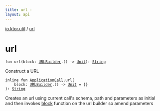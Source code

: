 ```yaml
---
title: url - 
layout: api
---
```


<div class='api-docs-breadcrumbs'><a href="index.html">io.ktor.util</a> / <a href="./url.html">url</a></div>

# url

<div class="overload-group" markdown="1">

<div class="signature"><code><span class="keyword">fun </span><span class="identifier">url</span><span class="symbol">(</span><span class="parameterName" id="io.ktor.util$url(kotlin.Function1((io.ktor.http.URLBuilder, kotlin.Unit)))/block">block</span><span class="symbol">:</span>&nbsp;<a href="../io.ktor.http/-u-r-l-builder/index.html"><span class="identifier">URLBuilder</span></a><span class="symbol">.</span><span class="symbol">(</span><span class="symbol">)</span>&nbsp;<span class="symbol">-&gt;</span>&nbsp;<a href="https://kotlinlang.org/api/latest/jvm/stdlib/kotlin/-unit/index.html"><span class="identifier">Unit</span></a><span class="symbol">)</span><span class="symbol">: </span><a href="https://kotlinlang.org/api/latest/jvm/stdlib/kotlin/-string/index.html"><span class="identifier">String</span></a></code></div>

Construct a URL

</div>
<div class="overload-group" markdown="1">

<div class="signature"><code><span class="keyword">inline</span> <span class="keyword">fun </span><a href="../io.ktor.application/-application-call/index.html"><span class="identifier">ApplicationCall</span></a><span class="symbol">.</span><span class="identifier">url</span><span class="symbol">(</span><br/>&nbsp;&nbsp;&nbsp;&nbsp;<span class="parameterName" id="io.ktor.util$url(io.ktor.application.ApplicationCall, kotlin.Function1((io.ktor.http.URLBuilder, kotlin.Unit)))/block">block</span><span class="symbol">:</span>&nbsp;<a href="../io.ktor.http/-u-r-l-builder/index.html"><span class="identifier">URLBuilder</span></a><span class="symbol">.</span><span class="symbol">(</span><span class="symbol">)</span>&nbsp;<span class="symbol">-&gt;</span>&nbsp;<a href="https://kotlinlang.org/api/latest/jvm/stdlib/kotlin/-unit/index.html"><span class="identifier">Unit</span></a>&nbsp;<span class="symbol">=</span>&nbsp;{}<br/><span class="symbol">)</span><span class="symbol">: </span><a href="https://kotlinlang.org/api/latest/jvm/stdlib/kotlin/-string/index.html"><span class="identifier">String</span></a></code></div>

Creates an url using current call's schema, path and parameters as initial
and then invokes <a href="url.html#io.ktor.util$url(io.ktor.application.ApplicationCall, kotlin.Function1((io.ktor.http.URLBuilder, kotlin.Unit)))/block">block</a> function on the url builder so amend parameters

</div>
